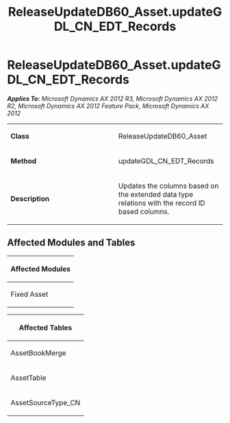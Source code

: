 ﻿---
title: ReleaseUpdateDB60_Asset.updateGDL_CN_EDT_Records
TOCTitle: ReleaseUpdateDB60_Asset.updateGDL_CN_EDT_Records
ms:assetid: c97c922b-c9ef-f26e-c9cf-73f295af0941
ms:mtpsurl: https://msdn.microsoft.com/en-us/library/JJ719620(v=AX.60)
ms:contentKeyID: 49711188
ms.date: 05/18/2015
mtps_version: v=AX.60
---

# ReleaseUpdateDB60\_Asset.updateGDL\_CN\_EDT\_Records 


_**Applies To:** Microsoft Dynamics AX 2012 R3, Microsoft Dynamics AX 2012 R2, Microsoft Dynamics AX 2012 Feature Pack, Microsoft Dynamics AX 2012_

<table>
<colgroup>
<col style="width: 50%" />
<col style="width: 50%" />
</colgroup>
<tbody>
<tr class="odd">
<td><p><strong>Class</strong></p></td>
<td><p>ReleaseUpdateDB60_Asset</p></td>
</tr>
<tr class="even">
<td><p><strong>Method</strong></p></td>
<td><p>updateGDL_CN_EDT_Records</p></td>
</tr>
<tr class="odd">
<td><p><strong>Description</strong></p></td>
<td><p>Updates the columns based on the extended data type relations with the record ID based columns.</p></td>
</tr>
</tbody>
</table>


## Affected Modules and Tables

<table>
<colgroup>
<col style="width: 100%" />
</colgroup>
<thead>
<tr class="header">
<th><p>Affected Modules</p></th>
</tr>
</thead>
<tbody>
<tr class="odd">
<td><p>Fixed Asset</p></td>
</tr>
</tbody>
</table>


<table>
<colgroup>
<col style="width: 100%" />
</colgroup>
<thead>
<tr class="header">
<th><p>Affected Tables</p></th>
</tr>
</thead>
<tbody>
<tr class="odd">
<td><p>AssetBookMerge</p></td>
</tr>
<tr class="even">
<td><p>AssetTable</p></td>
</tr>
<tr class="odd">
<td><p>AssetSourceType_CN</p></td>
</tr>
</tbody>
</table>

  


